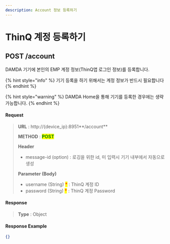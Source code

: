 ```yaml
---
description: Account 정보 등록하기
---
```


# ThinQ 계정 등록하기

## POST /account

DAMDA 기기에 본인의 EMP 계정 정보(ThinQ앱 로그인 정보)를 등록합니다.&#x20;

{% hint style="info" %}
기기 등록을 하기 위해서는 계정 정보가 반드시 필요합니다
{% endhint %}

{% hint style="warning" %}
DAMDA Home을 통해 기기를 등록한 경우에는 생략 가능합니다.
{% endhint %}

#### Request

> **URL** : http://{device\_ip}:8951**/account**
>
> **METHOD** : <mark style="color:green;">**POST**</mark>
>
> **Header**&#x20;
>
> * message-id (option) : 로깅을 위한 id, 미 입력시 기기 내부에서 자동으로 생성
>
> **Parameter (Body)**
>
> * username (String) <mark style="color:red;">\*</mark> : ThinQ 계정 ID
> * password (String) <mark style="color:red;">\*</mark> : ThinQ 계정 Password

#### **Response**

> **Type** : Object

#### Response Example

```json
{}
```
